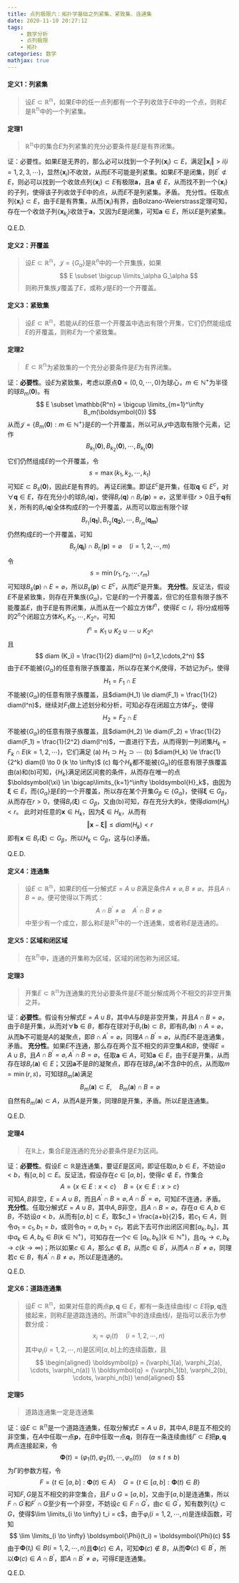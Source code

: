 ```yaml
---
title: 点列极限六：拓扑学基础之列紧集、紧致集、连通集
date: 2020-11-10 20:27:12
tags:
    - 数学分析
    - 点列极限
    - 拓扑
categories: 数学
mathjax: true
---
```


#### 定义1：列紧集
> 设$E \subset \mathbb{R^n}$，如果$E$中的任一点列都有一个子列收敛于$E$中的一个点，则称$E$是$\mathbb{R^n}$中的一个列紧集。


#### 定理1
> $\mathbb{R^n}$中的集合$E$为列紧集的充分必要条件是$E$是有界闭集。

<!--more-->

证：必要性。如果$E$是无界的，那么必可以找到一个子列$\{\boldsymbol{x}_i\} \subset E$，满足$\Vert \boldsymbol{x}_i \Vert > i(i=1,2,3,\cdots)$，显然$\{\boldsymbol{x}_i\}$不收敛，从而$E$不可能是列紧集。如果$E$不是闭集，则$E^{\prime} \not\subset E$，则必可以找到一个收敛点列$\{\boldsymbol{x}_i\} \subset E$有极限$\boldsymbol{a}$，且$\boldsymbol{a} \notin E$，从而找不到一个$\{\boldsymbol{x}_i\}$的子列，使得该子列收敛于$E$中的点，从而$E$不是列紧集。矛盾。
充分性。任取点列$\{\boldsymbol{x}_i\} \subset E$，由于$E$是有界集，从而$\{\boldsymbol{x}_i\}$有界，由Bolzano-Weierstrass定理可知，存在一个收敛子列$\{\boldsymbol{x}_{k_i}\}$收敛于$\boldsymbol{a}$，又因为$E$是闭集，可知$\boldsymbol{a} \in E$，所以$E$是列紧集。

Q.E.D.


#### 定义2：开覆盖
> 设$E \subset \mathbb{R^n}$，$\mathscr{J} = \{G_\alpha\}$是$\mathbb{R}^n$中的一个开集族，如果
$$
    E \subset \bigcup \limits_\alpha G_\alpha
$$
则称开集族$\mathscr{J}$覆盖了$E$，或称$\mathscr{J}$是$E$的一个开覆盖。


#### 定义3：紧致集
> 设$E \subset \mathbb{R^n}$，若能从$E$的任意一个开覆盖中选出有限个开集，它们仍然能组成$E$的开覆盖，则称$E$为一个紧致集。


#### 定理2
> $E \subset \mathbb{R^n}$为紧致集的一个充分必要条件是$E$为有界闭集。

证：**必要性**。设$E$为紧致集，考虑以原点$\boldsymbol{0}=(0,0,\cdots,0)$为球心，$m \in \mathbb{N^+}$为半径的球$B_m(\boldsymbol{0})$。有
$$
    E \subset \mathbb{R^n} = \bigcup \limits_{m=1}^\infty B_m(\boldsymbol{0})
$$
从而$\mathscr{J}=\{B_m(\boldsymbol{0}):m \in \mathbb{N^+}\}$是$E$的一个开覆盖，所以可从$\mathscr{J}$中选取有限个元素，记作
$$
    B_{k_1}(\boldsymbol{0}), B_{k_2}(\boldsymbol{0}), \cdots, B_{k_t}(\boldsymbol{0})
$$
它们仍然组成$E$的一个开覆盖，令
$$
    s = \max(k_1,k_2,\cdots,k_t)
$$
可知$E \subset B_s(\boldsymbol{0})$，因此$E$是有界的。
再证$E$闭集。即证$E^c$是开集，任取$\boldsymbol{q} \in E^c$，对$\forall \boldsymbol{q} \in E$，存在充分小的球$B_r(\boldsymbol{q})$，使得$B_r(\boldsymbol{q}) \cap B_r(\boldsymbol{p}) = \varnothing$，这里半径$r>0$且于$\boldsymbol{q}$有关，所有的$B_{r}(\boldsymbol{q})$全体构成$E$的一个开覆盖，从而可以取出有限个球
$$
    B_{r_1}(\boldsymbol{q_1}),B_{r_2}(\boldsymbol{q_2}),\cdots,B_{r_m}(\boldsymbol{q_m})
$$
仍然构成$E$的一个开覆盖，可知
$$
    B_{r_i}(\boldsymbol{q_i}) \cap B_{r_i}(\boldsymbol{p}) = \varnothing \quad (i=1,2,\cdots,m)
$$
令
$$
    s = \min(r_1,r_2,\cdots,r_m)
$$
可知球$B_s(\boldsymbol{p}) \cap E = \varnothing$，所以$B_s(\boldsymbol{p}) \subset E^c$，从而$E^c$是开集。
**充分性**。反证法，假设$E$不是紧致集，则存在开集族$\{G_{\alpha}\}$，它是$E$的一个开覆盖，但它的任意有限子族不能覆盖$E$，由于$E$是有界闭集，从而从在一个超立方体$I^n$，使得$E \subset I$，将$I$分成相等的$2^n$个闭超立方体$K_1,K_2,\cdots,K_{2^n}$，可知
$$
    I^n = K_1 \cup K_2 \cup \cdots \cup K_{2^n}
$$
且
$$
    diam (K_i) = \frac{1}{2} diam(I^n) (i=1,2,\cdots,2^n)
$$
由于$E$不能被$\{G_{\alpha}\}$的任意有限子族覆盖，所以存在某个$K_i$使得，不妨记为$F_1$，使得
$$
    H_1 = F_1 \cap E
$$
不能被$\{G_{\alpha}\}$的任意有限子族覆盖，且$diam(H_1) \le diam(F_1) = \frac{1}{2} diam(I^n)$，继续对$F_1$做上述划分和分析，可知必存在闭超立方体$F_2$，使得
$$
    H_2 = F_2 \cap E
$$
不能被$\{G_{\alpha}\}$的任意有限子族覆盖，且$diam(H_2) \le diam(F_2) = \frac{1}{2} diam(F_1) = \frac{1}{2^2} diam(I^n)$，一直进行下去，从而得到一列闭集$H_k = F_k \cap E(k=1,2,\cdots)$，它们满足
(a) $H_1 \supset H_2 \supset \cdots$
(b) $diam(H_k) \le \frac{1}{2^k} diam(I) \to 0 (k \to \infty)$
(c) 每个$H_k$都不能被$\{G_{\alpha}\}$的任意有限子族覆盖
由(a)和(b)可知，$\{H_k\}$满足闭区间套的条件，从而存在唯一的点$\boldsymbol{\xi} \in \bigcap\limits_{k=1}^\infty \boldsymbol{H}_k$，由因为$\boldsymbol{\xi} \in E$，而$\{G_{\alpha}\}$是$E$的一个开覆盖，所以存在某个开集$G_{\beta} \in \{G_{\alpha}\}$，使得$\boldsymbol{\xi} \in G_{\beta}$，从而存在$r > 0$，使得$B_r(\boldsymbol{\xi}) \subset G_{\beta}$，又由(b)可知，存在充分大的$k$，使得$diam(H_k) < r$。
此时对任意的$\boldsymbol{x} \in H_k$，因为$\boldsymbol{\xi} \in H_k$，从而有
$$
    \Vert \boldsymbol{x} - \boldsymbol{\xi} \Vert \le diam(H_k) < r
$$
即有$\boldsymbol{x} \in B_r(\boldsymbol{\xi}) \subset G_{\beta}$，所以$H_k \subset G_{\beta}$，这与(c)矛盾。

Q.E.D.

#### 定义4：连通集
> 设$E \subset \mathbb{R^n}$，如果$E$的任一分解式$E=A \cup B$满足条件$A \ne \varnothing,B \ne \varnothing$，并且$A \cap B = \varnothing$，便可使得以下两式：
$$
    A \cap B^{\prime} \ne \varnothing \quad A^{\prime} \cap B \ne \varnothing
$$
中至少有一个成立，那么称$E$是$\mathbb{R^n}$中的一个连通集，或者称$E$是连通的。


#### 定义5：区域和闭区域
> 在$\mathbb{R^n}$中，连通的开集称为区域，区域的闭包称为闭区域。


#### 定理3
> 开集$E \subset \mathbb{R^n}$为连通集的充分必要条件是$E$不能分解成两个不相交的非空开集之并。

证：**必要性**。假设有分解式$E=A \cup B$，其中$A$与$B$是非空开集，并且$A \cap B = \varnothing$，由于$B$是开集，从而对$\forall \boldsymbol{b} \in B$，都存在球对于$B_r(\boldsymbol{b}) \subset B$，即有$B_r(\boldsymbol{b}) \cap A = \varnothing$，从而$\boldsymbol{b}$不可能是$A$的凝聚点，即$B \cap A^{\prime} = \varnothing$，同理$A \cap B^{\prime} = \varnothing$，从而$E$不是连通集，矛盾。
**充分性**。如果$E$不连通，那么存在两个互不相交的非空集$A$和$B$，使得$E = A \cup B$，且$A \cap B^{\prime} = \varnothing,A^{\prime} \cap B = \varnothing$，任取$\boldsymbol{a} \in A$，可知$\boldsymbol{a} \in E$，由于$E$是开集，从而存在球$B_r(\boldsymbol{a}) \in E$；又因$\boldsymbol{a}$不是$B$的凝聚点，即存在球$B_s(\boldsymbol{a})$不含$B$中的点，从而取$m = \min(r, s)$，可知球$B_m(\boldsymbol{a})$满足
$$
    B_m(\boldsymbol{a}) \subset E, \quad B_m(\boldsymbol{a}) \cap B = \varnothing
$$
自然有$B_m(\boldsymbol{a}) \subset A$，从而$A$是开集，同理$B$是开集，矛盾。所以$E$是连通集。

Q.E.D.

#### 定理4
> 在$\mathbb{R}$上，集合$E$是连通的充分必要条件是$E$为区间。

证：**必要性**。假设$E \subset \mathbb{R}$是连通集，要证$E$是区间，即证任取$a,b \in E$，不妨设$a < b$，有$[a, b] \subset E$。反证法，假设存在$c \in [a,b]$，使得$c \notin E$，作集合
$$
    A = \{ x \in E: x<c \} \quad B=\{x \in E: x > c\}
$$
可知$A,B$非空，$E = A \cup B$，而且$A^{\prime} \cap B = \varnothing,A \cap B^{\prime} = \varnothing$，可知$E$不连通，矛盾。
**充分性**。任取分解式$E=A \cup B$，其中$A,B$非空，且$A \cap B = \varnothing$，存在$a \in A, b \in B$，不妨设$a < b$，从而有$[a, b] \subset E$，取$c_1 = \frac{a+b}{2}$，若$c_1 \in A$，则令$a_1=c_1,b_1=b$，或则令$a_1=a,b_1=c_1$，若此下去可作出闭区间套$[a_k,b_k]$，其中$a_k \in A, b_k \in B(k \in \mathbb{N^+})$，可知存在一个$c \in [a_k,b_k] (k\in \mathbb{N^+})$，且$a_k \to c, b_k \to c(k \to \infty)$；所以如果$c \in A$，那么$c \notin B$，从而$c \in B^{\prime}$，从而$A \cap B^{\prime} \ne \varnothing$，同理若$c \in B$，有$A^{\prime} \cap B \ne \varnothing$，所以$E$是连通的。

Q.E.D.

#### 定义6：道路连通集
> 设$E \subset \mathbb{R^n}$，如果对任意的两点$\boldsymbol{p},\boldsymbol{q} \in E$，都有一条连续曲线$l \subset E$将$\boldsymbol{p},\boldsymbol{q}$连接起来，则称$E$是道路连通的。所谓$\mathbb{R^n}$中的连续曲线$l$，是指可以表示为参数分成：
$$
    x_i = \varphi_i(t) \quad (i=1,2,\cdots,n)
$$
其中$\varphi_i(i=1,2,\cdots,n)$是区间$[a,b]$上的连续函数，且
$$
    \begin{aligned}
    \boldsymbol{p} = (\varphi_1(a), \varphi_2(a), \cdots, \varphi_n(a)) \\
    \boldsymbol{q} = (\varphi_1(b), \varphi_2(b), \cdots, \varphi_n(b))
    \end{aligned}
$$

#### 定理5
> 道路连通集一定是连通集

证：设$E \subset \mathbb{R^n}$是一个道路连通集，任取分解式$E = A \cup B$，其中$A,B$是互不相交的非空集，在$A$中任取一点$\boldsymbol{p}$，在$B$中任取一点$\boldsymbol{q}$，则存在一条连续曲线$\Gamma \subset E$把$\boldsymbol{p},\boldsymbol{q}$两点连接起来，令
$$
    \boldsymbol{\Phi}(t) = (\varphi_1(t),\varphi_2(t),\cdots,\varphi_n(t)) \quad (a \le t \le b)
$$
为$\Gamma$的参数方程，令
$$
    F = \{ t \in [a,b]: \boldsymbol{\Phi}(t) \in A \} \quad G = \{ t \in [a,b]: \boldsymbol{\Phi}(t) \in B \}
$$
可知$F,G$是互不相交的非空集合，且$F \cup G = [a, b]$，又由于$[a,b]$是连通集，所以$F \cap G^{\prime}$和$F^{\prime} \cap G$至少有一个非空，不妨设$c \in F \cap G^{\prime}$，由$c \in G^{\prime}$，知有数列$\{t_i\} \subset G$，使得$\lim \limits_{i \to \infty} t_i = c$，由于$\varphi_i(i=1,2,\cdots,n)$是连续函数，可知
$$
    \lim \limits_{i \to \infty} \boldsymbol{\Phi}(t_i) = \boldsymbol{\Phi}(c)
$$
由于$\boldsymbol{\Phi}(t_i) \in B(i=1,2,\cdots,n)$且$\boldsymbol{\Phi}(c) \in A$，可知$\boldsymbol{\Phi}(c) \notin B$，从而$\boldsymbol{\Phi}(c) \in B^{\prime}$，所以$\boldsymbol{\Phi}(c) \in A \cap B^{\prime}$，即$A \cap B^{\prime} \ne \varnothing$，可得$E$是连通集。

Q.E.D.